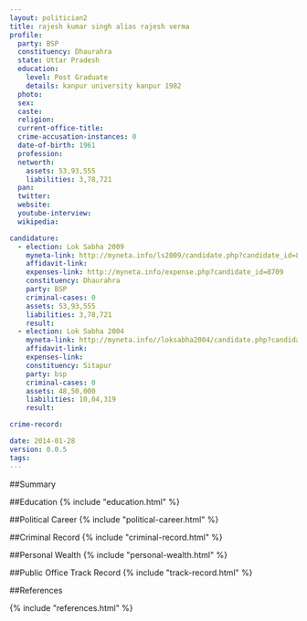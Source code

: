 ```yaml
---
layout: politician2
title: rajesh kumar singh alias rajesh verma
profile: 
  party: BSP
  constituency: Dhaurahra
  state: Uttar Pradesh
  education: 
    level: Post Graduate
    details: kanpur university kanpur 1982
  photo: 
  sex: 
  caste: 
  religion: 
  current-office-title: 
  crime-accusation-instances: 0
  date-of-birth: 1961
  profession: 
  networth: 
    assets: 53,93,555
    liabilities: 3,78,721
  pan: 
  twitter: 
  website: 
  youtube-interview: 
  wikipedia: 

candidature: 
  - election: Lok Sabha 2009
    myneta-link: http://myneta.info/ls2009/candidate.php?candidate_id=8709
    affidavit-link: 
    expenses-link: http://myneta.info/expense.php?candidate_id=8709
    constituency: Dhaurahra 
    party: BSP
    criminal-cases: 0
    assets: 53,93,555
    liabilities: 3,78,721
    result:  
  - election: Lok Sabha 2004
    myneta-link: http://myneta.info//loksabha2004/candidate.php?candidate_id=4962
    affidavit-link: 
    expenses-link: 
    constituency: Sitapur 
    party: bsp
    criminal-cases: 0
    assets: 48,50,000
    liabilities: 10,04,319
    result:  

crime-record: 

date: 2014-01-28
version: 0.0.5
tags: 
---
```

##Summary


##Education
{% include "education.html" %}


##Political Career
{% include "political-career.html" %}


##Criminal Record
{% include "criminal-record.html" %}


##Personal Wealth
{% include "personal-wealth.html" %}


##Public Office Track Record
{% include "track-record.html" %}


##References


{% include "references.html" %}